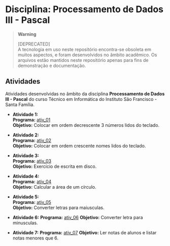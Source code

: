 # Disciplina: Processamento de Dados III - Pascal

> **Warning**
> 
> [DEPRECATED]  
> A tecnologia em uso neste repositório encontra-se obsoleta em muitos aspectos, e foram desenvolvidos no âmbito acadêmico. Os arquivos estão mantidos neste repositório apenas para fins de demonstração e documentação. 

## Atividades

Atividades desenvolvidas no âmbito da disciplina **Processamento de Dados III - Pascal** do curso Técnico em Informática do Instituto São Francisco - Santa Família.

* **Atividade 1:**  
  **Programa:** [ativ_01](src/ativ_01.pas)  
  **Objetivo:** Colocar em ordem decrescente 3 números lidos do teclado.

* **Atividade 2:**  
  **Programa:** [ativ_02](src/ativ_02.pas)  
  **Objetivo:** Colocar em ordem crescente nomes lidos do teclado.  

* **Atividade 3:**  
  **Programa:** [ativ_03](src/ativ_03.pas)  
  **Objetivo:** Exercício de escrita em disco.
  
* **Atividade 4:**  
  **Programa:** [ativ_04](src/ativ_04.pas)  
  **Objetivo:** Calcular a área de um círculo.
  
* **Atividade 5:**  
  **Programa:** [ativ_05](src/ativ_05.pas)  
  **Objetivo:** Converter letras para maiusculas.

* **Atividade 6:**
  **Programa:** [ativ_06](src/ativ_06.pas)
  **Objetivo:** Converter letra para minusculas.

* **Atividade 7:**
  **Programa:** [ativ_07](src/ativ_07.pas)
  **Objetivo:** Ler notas de alunos e listar notas menores que 6.
